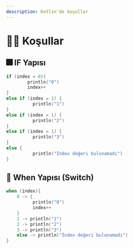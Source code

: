 ```yaml
---
description: Kotlin'de koşullar
---
```


# 👮‍♂️ Koşullar

## 🎆 IF Yapısı

```kotlin
if (index = 0){
        println("0")
        index++
}
else if (index = 1) {
          println("1")
}
else if (index = 1) {
          println("2")
}
else if (index = 1) {
          println("3")
}
else {
          println("İndex değeri bulunamadı")
}
```

## 🎇 When Yapısı \(Switch\)

```kotlin
when (index){
    0 -> {
          println("0")
          index++
    }
    1 -> println("1")
    2 -> println("2")
    3 -> println("3")
    else -> println("İndex değeri bulunamadı")
}
```


